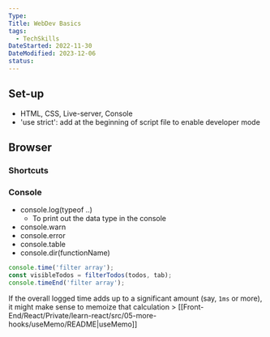 ```yaml
---
Type: 
Title: WebDev Basics
tags:
  - TechSkills
DateStarted: 2022-11-30
DateModified: 2023-12-06
status: 
---
```

## Set-up

- HTML, CSS, Live-server, Console
- 'use strict': add at the beginning of script file to enable developer mode

## Browser

### Shortcuts

### Console
- console.log(typeof ..)  
	 - To print out the data type in the console  
- console.warn  
- console.error  
- console.table  
- console.dir(functionName)

```js
console.time('filter array');
const visibleTodos = filterTodos(todos, tab);
console.timeEnd('filter array');
```

If the overall logged time adds up to a significant amount (say, `1ms` or more), it might make sense to memoize that calculation > [[Front-End/React/Private/learn-react/src/05-more-hooks/useMemo/README|useMemo]]


